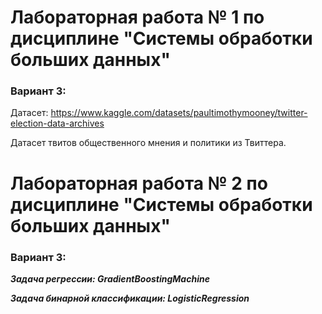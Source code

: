 # Лабораторная работа № 1 по дисциплине "Системы обработки больших данных"

### Вариант 3:

Датасет: https://www.kaggle.com/datasets/paultimothymooney/twitter-election-data-archives

Датасет твитов общественного мнения и политики из Твиттера.

# Лабораторная работа № 2 по дисциплине "Системы обработки больших данных"

### Вариант 3:

___Задача регрессии: GradientBoostingMachine___

___Задача бинарной классификации: LogisticRegression___